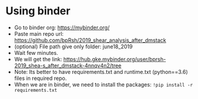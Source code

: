 # Using binder
- Go to binder org: https://mybinder.org/
- Paste main repo url: https://github.com/bpRsh/2019_shear_analysis_after_dmstack
- (optional) File path give only folder: june18_2019
- Wait few minutes.
- We will get the link: https://hub.gke.mybinder.org/user/bprsh-2019_shea-s_after_dmstack-4nnqv4n2/tree
- Note: Its better to have requirements.txt and runtime.txt (python==3.6) files in required repo.
- When we are in binder, we need to install the packages: `!pip install -r requirements.txt`
